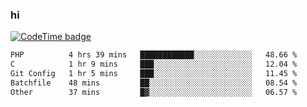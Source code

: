### hi  


<!--
**passer12/passer12** is a ✨ _special_ ✨ repository because its `README.md` (this file) appears on your GitHub profile.

Here are some ideas to get you started:

- 🔭 I’m currently working on ...
- 🌱 I’m currently learning ...
- 👯 I’m looking to collaborate on ...
- 🤔 I’m looking for help with ...
- 💬 Ask me about ...
- 📫 How to reach me: ...
- 😄 Pronouns: ...
- ⚡ Fun fact: ...
-->
<!--[![Top Langs](https://github-readme-stats.vercel.app/api/top-langs/?username=passer12&show_icons=true&theme=radical&count_private=true)](https://github.com/anuraghazra/github-readme-stats)-->
<!--[![Anurag's GitHub stats](https://github-readme-stats.vercel.app/api?username=passer12&show_icons=true&theme=radical&count_private=true)](https://github.com/anuraghazra/github-readme-stats)-->


[![CodeTime badge](https://img.shields.io/endpoint?style=social&url=https%3A%2F%2Fapi.codetime.dev%2Fshield%3Fid%3D20950%26project%3D%26in%3D0)](https://codetime.dev)

<!--START_SECTION:waka-->

```txt
PHP          4 hrs 39 mins   ████████████░░░░░░░░░░░░░   48.66 %
C            1 hr 9 mins     ███░░░░░░░░░░░░░░░░░░░░░░   12.04 %
Git Config   1 hr 5 mins     ███░░░░░░░░░░░░░░░░░░░░░░   11.45 %
Batchfile    48 mins         ██░░░░░░░░░░░░░░░░░░░░░░░   08.54 %
Other        37 mins         █▓░░░░░░░░░░░░░░░░░░░░░░░   06.57 %
```

<!--END_SECTION:waka-->

